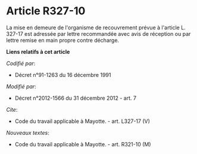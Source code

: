 # Article R327-10

La mise en demeure de l'organisme de recouvrement prévue à l'article L. 327-17 est adressée par lettre recommandée avec avis
de réception ou par lettre remise en main propre contre décharge.

**Liens relatifs à cet article**

_Codifié par_:

  - Décret n°91-1263 du 16 décembre 1991

_Modifié par_:

  - Décret n°2012-1566 du 31 décembre 2012 - art. 7

_Cite_:

  - Code du travail applicable à Mayotte. - art. L327-17 (V)

_Nouveaux textes_:

  - Code du travail applicable à Mayotte. - art. R321-10 (M)
